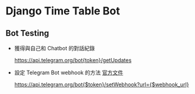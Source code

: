 # Django Time Table Bot

## Bot Testing

- 獲得與自己和 Chatbot 的對話紀錄

  <https://api.telegram.org/bot{token}/getUpdates>

- 設定 Telegram Bot webhook 的方法 [官方文件](https://core.telegram.org/bots/api#setwebhook)

  <https://api.telegram.org/bot{$token}/setWebhook?url={$webhook_url}>
